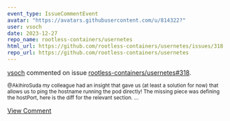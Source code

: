 ```yaml
---
event_type: IssueCommentEvent
avatar: "https://avatars.githubusercontent.com/u/814322?"
user: vsoch
date: 2023-12-27
repo_name: rootless-containers/usernetes
html_url: https://github.com/rootless-containers/usernetes/issues/318
repo_url: https://github.com/rootless-containers/usernetes
---
```


<a href='https://github.com/vsoch' target='_blank'>vsoch</a> commented on issue <a href='https://github.com/rootless-containers/usernetes/issues/318' target='_blank'>rootless-containers/usernetes#318</a>.

<small>@AkihiroSuda my colleague had an insight that gave us (at least a solution for now) that allows us to ping the hostname running the pod directly! The missing piece was defining the hostPort, here is the diff for the relevant section....</small>

<a href='https://github.com/rootless-containers/usernetes/issues/318' target='_blank'>View Comment</a>